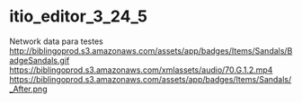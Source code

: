 # itio_editor_3_24_5




Network data para testes
http://biblingoprod.s3.amazonaws.com/assets/app/badges/Items/Sandals/BadgeSandals.gif
https://biblingoprod.s3.amazonaws.com/xmlassets/audio/70.G.1.2.mp4
https://biblingoprod.s3.amazonaws.com/assets/app/badges/Items/Sandals/_After.png
